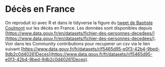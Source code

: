 # Décès en France

On reproduit ici avec R et dans le tidyverse la figure du [tweet de Baptiste Coulmont](https://twitter.com/coulmont/status/1206549946176098304?s=19) sur les décès en France. Les données sont disponibles depuis [https://www.data.gouv.fr/en/datasets/fichier-des-personnes-decedees/](https://www.data.gouv.fr/en/datasets/fichier-des-personnes-decedees/). Voir dans les Community contributions pour recuperer un csv via le lien suivant [https://www.data.gouv.fr/fr/datasets/r/f5465d95-e0f3-42b4-9bed-9db2c0d40261Deces](https://www.data.gouv.fr/fr/datasets/r/f5465d95-e0f3-42b4-9bed-9db2c0d40261Deces). 
